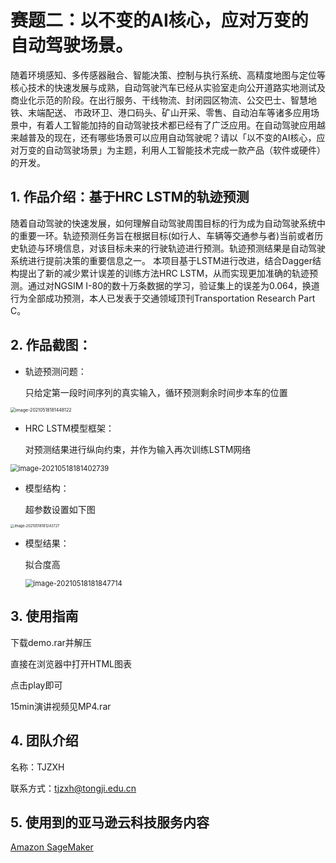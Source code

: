 # 赛题二：以不变的AI核心，应对万变的自动驾驶场景。
随着环境感知、多传感器融合、智能决策、控制与执行系统、高精度地图与定位等核心技术的快速发展与成熟，自动驾驶汽车已经从实验室走向公开道路实地测试及商业化示范的阶段。在出行服务、干线物流、封闭园区物流、公交巴士、智慧地铁、末端配送、 市政环卫、港口码头、矿山开采、零售、自动泊车等诸多应用场景中，有着人工智能加持的自动驾驶技术都已经有了广泛应用。在自动驾驶应用越来越普及的现在，还有哪些场景可以应用自动驾驶呢？请以「以不变的AI核心，应对万变的自动驾驶场景」为主题，利用人工智能技术完成一款产品（软件或硬件）的开发。

## 1. 作品介绍：基于HRC LSTM的轨迹预测

随着自动驾驶的快速发展，如何理解自动驾驶周围目标的行为成为自动驾驶系统中的重要一环。轨迹预测任务旨在根据目标(如行人、车辆等交通参与者)当前或者历史轨迹与环境信息，对该目标未来的行驶轨迹进行预测。轨迹预测结果是自动驾驶系统进行提前决策的重要信息之一。
本项目基于LSTM进行改进，结合Dagger结构提出了新的减少累计误差的训练方法HRC LSTM，从而实现更加准确的轨迹预测。通过对NGSIM I-80的数十万条数据的学习，验证集上的误差为0.064，换道行为全部成功预测，本人已发表于交通领域顶刊Transportation Research Part C。

## 2. 作品截图：

- 轨迹预测问题：

  只给定第一段时间序列的真实输入，循环预测剩余时间步本车的位置

<img src="https://github.com/tjzxh/amazonaws-hackathon-2021/blob/main/%E4%BB%A5%E4%B8%8D%E5%8F%98%E7%9A%84AI%E6%A0%B8%E5%BF%83%EF%BC%8C%E5%BA%94%E5%AF%B9%E4%B8%87%E5%8F%98%E7%9A%84%E8%87%AA%E5%8A%A8%E9%A9%BE%E9%A9%B6%E5%9C%BA%E6%99%AF%E3%80%82/%E5%9F%BA%E4%BA%8EHRC%20LSTM%E7%9A%84%E8%BD%A8%E8%BF%B9%E9%A2%84%E6%B5%8B%20-%20TJZXH/pic/1.png" alt="image-20210518181448122" style="zoom:50%;" />

- HRC LSTM模型框架：

  对预测结果进行纵向约束，并作为输入再次训练LSTM网络

<img src="https://github.com/tjzxh/amazonaws-hackathon-2021/blob/main/%E4%BB%A5%E4%B8%8D%E5%8F%98%E7%9A%84AI%E6%A0%B8%E5%BF%83%EF%BC%8C%E5%BA%94%E5%AF%B9%E4%B8%87%E5%8F%98%E7%9A%84%E8%87%AA%E5%8A%A8%E9%A9%BE%E9%A9%B6%E5%9C%BA%E6%99%AF%E3%80%82/%E5%9F%BA%E4%BA%8EHRC%20LSTM%E7%9A%84%E8%BD%A8%E8%BF%B9%E9%A2%84%E6%B5%8B%20-%20TJZXH/pic/2.png" alt="image-20210518181402739" style="zoom: 80%;" />

- 模型结构：

  超参数设置如下图

<img src="https://github.com/tjzxh/amazonaws-hackathon-2021/blob/main/%E4%BB%A5%E4%B8%8D%E5%8F%98%E7%9A%84AI%E6%A0%B8%E5%BF%83%EF%BC%8C%E5%BA%94%E5%AF%B9%E4%B8%87%E5%8F%98%E7%9A%84%E8%87%AA%E5%8A%A8%E9%A9%BE%E9%A9%B6%E5%9C%BA%E6%99%AF%E3%80%82/%E5%9F%BA%E4%BA%8EHRC%20LSTM%E7%9A%84%E8%BD%A8%E8%BF%B9%E9%A2%84%E6%B5%8B%20-%20TJZXH/pic/3.png" alt="image-20210518181243727" style="zoom: 40%;" />

- 模型结果：

  拟合度高

  <img src="https://github.com/tjzxh/amazonaws-hackathon-2021/blob/main/%E4%BB%A5%E4%B8%8D%E5%8F%98%E7%9A%84AI%E6%A0%B8%E5%BF%83%EF%BC%8C%E5%BA%94%E5%AF%B9%E4%B8%87%E5%8F%98%E7%9A%84%E8%87%AA%E5%8A%A8%E9%A9%BE%E9%A9%B6%E5%9C%BA%E6%99%AF%E3%80%82/%E5%9F%BA%E4%BA%8EHRC%20LSTM%E7%9A%84%E8%BD%A8%E8%BF%B9%E9%A2%84%E6%B5%8B%20-%20TJZXH/pic/4.png" alt="image-20210518181847714" style="zoom: 80%;" />

## 3. 使用指南

下载demo.rar并解压

直接在浏览器中打开HTML图表

点击play即可

15min演讲视频见MP4.rar

## 4. 团队介绍

名称：TJZXH

联系方式：tjzxh@tongji.edu.cn

## 5. 使用到的亚马逊云科技服务内容

[Amazon SageMaker](https://console.amazonaws.cn/sagemaker/home?region=cn-north-1#/landing)
